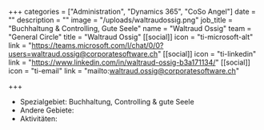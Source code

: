 +++
categories = ["Administration", "Dynamics 365", "CoSo Angel"]
date = ""
description = ""
image = "/uploads/waltraudossig.png"
job_title = "Buchhaltung & Controlling, Gute Seele"
name = "Waltraud Ossig"
team = "General Circle"
title = "Waltraud Ossig"
[[social]]
icon = "ti-microsoft-alt"
link = "https://teams.microsoft.com/l/chat/0/0?users=waltraud.ossig@corporatesoftware.ch"
[[social]]
icon = "ti-linkedin"
link = "https://www.linkedin.com/in/waltraud-ossig-b3a171134/"
[[social]]
icon = "ti-email"
link = "mailto:waltraud.ossig@corporatesoftware.ch"

+++
* Spezialgebiet: Buchhaltung, Controlling & gute Seele
* Andere Gebiete:
* Aktivitäten: